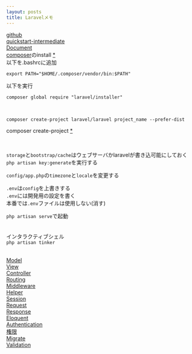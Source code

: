 ```yaml
---
layout: posts
title: Laravelメモ 
---
```

[github](https://github.com/laravel/laravel)  
[quickstart-intermediate](https://github.com/laravel/quickstart-intermediate)  
[Document](https://laravel.com/docs/5.2)  
[composer](https://getcomposer.org/download/)のinstall [*](https://www.digitalocean.com/community/tutorials/how-to-install-and-use-composer-on-ubuntu-14-04)  
以下を.bashrcに追加   

```
export PATH="$HOME/.composer/vendor/bin:$PATH"
```

以下を実行  

```
composer global require "laravel/installer"
```
<br>

```
composer create-project laravel/laravel project_name --prefer-dist
```
composer create-project [*](https://getcomposer.org/doc/03-cli.md#create-project)  

<br>

`storage`と`bootstrap/cache`はウェブサーバかlaravelが書き込可能にしておく  
`php artisan key:generate`を実行する  

`config/app.php`の`timezone`と`locale`を変更する  

`.env`は`config`を上書きする  
`.env`には開発用の設定を書く  
本番では`.env`ファイルは使用しない(消す)   

`php artisan serve`で起動  
<br>
<br>
インタラクティブシェル  
`php artisan tinker`  
<br>

[Model](/2016/05/06/laravel-model.html)  
[View](/2016/05/06/laravel-view.html)   
[Controller](/2016/05/06/laravel-controller.html)  
[Routing](/2016/05/06/laravel-routing.html)   
[Middleware](/2016/05/09/laravel-middleware.html)   
[Helper](https://laravel.com/docs/5.2/helpers)  
[Session](/2016/05/15/laravel-session.html)  
[Request](/2016/05/10/laravel-request.html)  
[Response](/2016/05/14/laravel-response.html)  
[Eloquent](/2016/05/17/eloquent.html)  
[Authentication](/2016/05/20/laravel-authentication.html)   
[権限](/2016/05/21/laravel-authorization.html)  
[Migrate](/2016/05/19/laravel-migration.html)  
[Validation](/2016/05/17/laravel-validation.html)  

